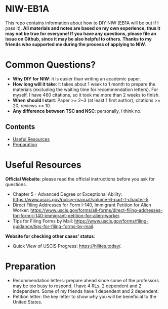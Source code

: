 # NIW-EB1A
This repo contains information about how to DIY NIW (EB1A will be out if I pass it). **All materials and notes are based on my own experience, thus it may not be true for everyone! If you have any questions, please file an issue on Github, since it may be also helpful to others. Thanks to my friends who supported me during the process of applying to NIW.**

# Common Questions?
- **Why DIY for NIW**: it is easier than writing an academic paper.
- **How long will it take**: it takes about 1 week to 1 month to prepare the materials (excluding the waiting time for recommendation letters). For myself, I have 460 citations, so it took me more than 2 weeks to finish.
- **When should I start**: Paper >= 2~3 (at least 1 first author), citations >= 20, reviews >= 10.
- **Any difference between TSC and NSC**: personally, i think no.

## Contents
* [Useful Resources](#useful-resources)
* [Preparation](#preparation)


# Useful Resources

**Official Website**: please read the official instructions before you ask for questions.
- Chapter 5 - Advanced Degree or Exceptional Ability: https://www.uscis.gov/policy-manual/volume-6-part-f-chapter-5.
- Direct Filing Addresses for Form I-140, Immigrant Petition for Alien Worker: https://www.uscis.gov/forms/all-forms/direct-filing-addresses-for-form-i-140-immigrant-petition-for-alien-worker.
- Tips for Filing Forms by Mail: https://www.uscis.gov/forms/filing-guidance/tips-for-filing-forms-by-mail.

**Website for checking other cases' status**: 
- Quick View of USCIS Progress: https://hilites.today/.

# Preparation
- Recommendation letters: prepare ahead since some of the professors may be too busy to respond. I have 4 RLs, 2 dependent and 2 independent. Some of my friends have 1 dependent and 2 dependent.
- Petition letter: the key letter to show why you will be beneficial to the United States.

# 
